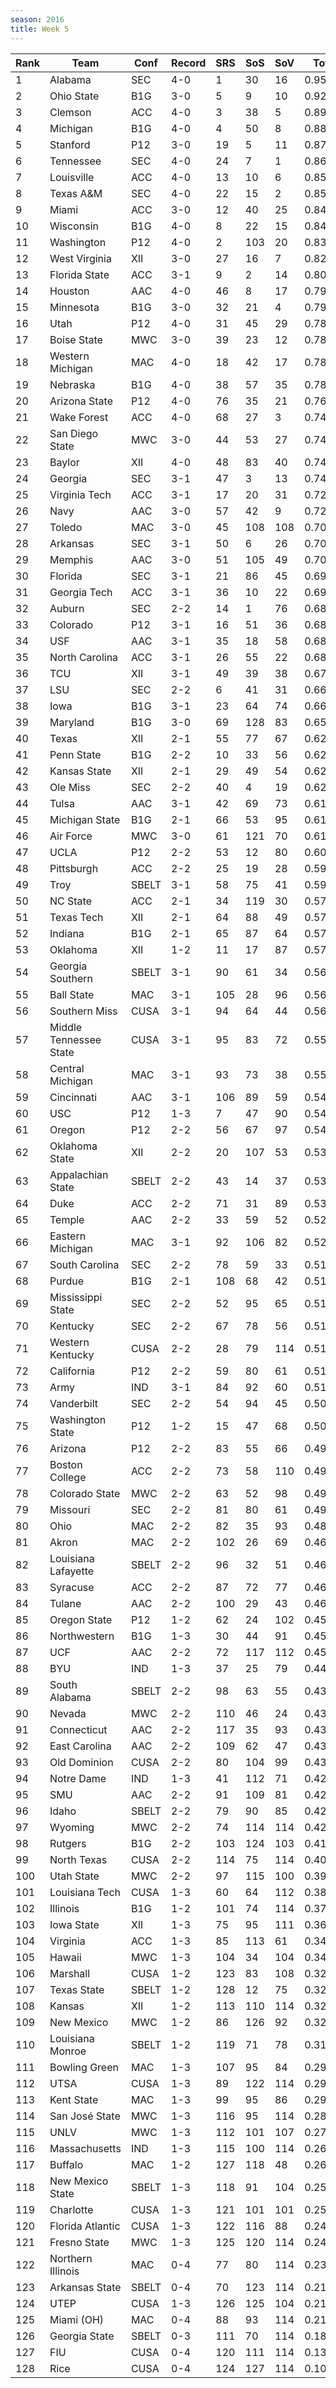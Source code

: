 ```yaml
---
season: 2016
title: Week 5
---
```

<table class="display"><thead><tr><th>Rank</th><th>Team</th><th>Conf</th><th>Record</th><th>SRS</th><th>SoS</th><th>SoV</th><th>Total</th></tr></thead><tbody>
<tr><td>1</td><td>Alabama</td><td>SEC</td><td>4-0</td><td>1</td><td>30</td><td>16</td><td>0.95715</td></tr>
<tr><td>2</td><td>Ohio State</td><td>B1G</td><td>3-0</td><td>5</td><td>9</td><td>10</td><td>0.92043</td></tr>
<tr><td>3</td><td>Clemson</td><td>ACC</td><td>4-0</td><td>3</td><td>38</td><td>5</td><td>0.89800</td></tr>
<tr><td>4</td><td>Michigan</td><td>B1G</td><td>4-0</td><td>4</td><td>50</td><td>8</td><td>0.88482</td></tr>
<tr><td>5</td><td>Stanford</td><td>P12</td><td>3-0</td><td>19</td><td>5</td><td>11</td><td>0.87029</td></tr>
<tr><td>6</td><td>Tennessee</td><td>SEC</td><td>4-0</td><td>24</td><td>7</td><td>1</td><td>0.86414</td></tr>
<tr><td>7</td><td>Louisville</td><td>ACC</td><td>4-0</td><td>13</td><td>10</td><td>6</td><td>0.85662</td></tr>
<tr><td>8</td><td>Texas A&M</td><td>SEC</td><td>4-0</td><td>22</td><td>15</td><td>2</td><td>0.85483</td></tr>
<tr><td>9</td><td>Miami</td><td>ACC</td><td>3-0</td><td>12</td><td>40</td><td>25</td><td>0.84792</td></tr>
<tr><td>10</td><td>Wisconsin</td><td>B1G</td><td>4-0</td><td>8</td><td>22</td><td>15</td><td>0.84675</td></tr>
<tr><td>11</td><td>Washington</td><td>P12</td><td>4-0</td><td>2</td><td>103</td><td>20</td><td>0.83779</td></tr>
<tr><td>12</td><td>West Virginia</td><td>XII</td><td>3-0</td><td>27</td><td>16</td><td>7</td><td>0.82389</td></tr>
<tr><td>13</td><td>Florida State</td><td>ACC</td><td>3-1</td><td>9</td><td>2</td><td>14</td><td>0.80397</td></tr>
<tr><td>14</td><td>Houston</td><td>AAC</td><td>4-0</td><td>46</td><td>8</td><td>17</td><td>0.79993</td></tr>
<tr><td>15</td><td>Minnesota</td><td>B1G</td><td>3-0</td><td>32</td><td>21</td><td>4</td><td>0.79643</td></tr>
<tr><td>16</td><td>Utah</td><td>P12</td><td>4-0</td><td>31</td><td>45</td><td>29</td><td>0.78675</td></tr>
<tr><td>17</td><td>Boise State</td><td>MWC</td><td>3-0</td><td>39</td><td>23</td><td>12</td><td>0.78631</td></tr>
<tr><td>18</td><td>Western Michigan</td><td>MAC</td><td>4-0</td><td>18</td><td>42</td><td>17</td><td>0.78408</td></tr>
<tr><td>19</td><td>Nebraska</td><td>B1G</td><td>4-0</td><td>38</td><td>57</td><td>35</td><td>0.78109</td></tr>
<tr><td>20</td><td>Arizona State</td><td>P12</td><td>4-0</td><td>76</td><td>35</td><td>21</td><td>0.76417</td></tr>
<tr><td>21</td><td>Wake Forest</td><td>ACC</td><td>4-0</td><td>68</td><td>27</td><td>3</td><td>0.74978</td></tr>
<tr><td>22</td><td>San Diego State</td><td>MWC</td><td>3-0</td><td>44</td><td>53</td><td>27</td><td>0.74668</td></tr>
<tr><td>23</td><td>Baylor</td><td>XII</td><td>4-0</td><td>48</td><td>83</td><td>40</td><td>0.74641</td></tr>
<tr><td>24</td><td>Georgia</td><td>SEC</td><td>3-1</td><td>47</td><td>3</td><td>13</td><td>0.74284</td></tr>
<tr><td>25</td><td>Virginia Tech</td><td>ACC</td><td>3-1</td><td>17</td><td>20</td><td>31</td><td>0.72547</td></tr>
<tr><td>26</td><td>Navy</td><td>AAC</td><td>3-0</td><td>57</td><td>42</td><td>9</td><td>0.72154</td></tr>
<tr><td>27</td><td>Toledo</td><td>MAC</td><td>3-0</td><td>45</td><td>108</td><td>108</td><td>0.70528</td></tr>
<tr><td>28</td><td>Arkansas</td><td>SEC</td><td>3-1</td><td>50</td><td>6</td><td>26</td><td>0.70403</td></tr>
<tr><td>29</td><td>Memphis</td><td>AAC</td><td>3-0</td><td>51</td><td>105</td><td>49</td><td>0.70134</td></tr>
<tr><td>30</td><td>Florida</td><td>SEC</td><td>3-1</td><td>21</td><td>86</td><td>45</td><td>0.69728</td></tr>
<tr><td>31</td><td>Georgia Tech</td><td>ACC</td><td>3-1</td><td>36</td><td>10</td><td>22</td><td>0.69444</td></tr>
<tr><td>32</td><td>Auburn</td><td>SEC</td><td>2-2</td><td>14</td><td>1</td><td>76</td><td>0.68783</td></tr>
<tr><td>33</td><td>Colorado</td><td>P12</td><td>3-1</td><td>16</td><td>51</td><td>36</td><td>0.68532</td></tr>
<tr><td>34</td><td>USF</td><td>AAC</td><td>3-1</td><td>35</td><td>18</td><td>58</td><td>0.68366</td></tr>
<tr><td>35</td><td>North Carolina</td><td>ACC</td><td>3-1</td><td>26</td><td>55</td><td>22</td><td>0.68115</td></tr>
<tr><td>36</td><td>TCU</td><td>XII</td><td>3-1</td><td>49</td><td>39</td><td>38</td><td>0.67007</td></tr>
<tr><td>37</td><td>LSU</td><td>SEC</td><td>2-2</td><td>6</td><td>41</td><td>31</td><td>0.66713</td></tr>
<tr><td>38</td><td>Iowa</td><td>B1G</td><td>3-1</td><td>23</td><td>64</td><td>74</td><td>0.66070</td></tr>
<tr><td>39</td><td>Maryland</td><td>B1G</td><td>3-0</td><td>69</td><td>128</td><td>83</td><td>0.65866</td></tr>
<tr><td>40</td><td>Texas</td><td>XII</td><td>2-1</td><td>55</td><td>77</td><td>67</td><td>0.62985</td></tr>
<tr><td>41</td><td>Penn State</td><td>B1G</td><td>2-2</td><td>10</td><td>33</td><td>56</td><td>0.62771</td></tr>
<tr><td>42</td><td>Kansas State</td><td>XII</td><td>2-1</td><td>29</td><td>49</td><td>54</td><td>0.62568</td></tr>
<tr><td>43</td><td>Ole Miss</td><td>SEC</td><td>2-2</td><td>40</td><td>4</td><td>19</td><td>0.62396</td></tr>
<tr><td>44</td><td>Tulsa</td><td>AAC</td><td>3-1</td><td>42</td><td>69</td><td>73</td><td>0.61615</td></tr>
<tr><td>45</td><td>Michigan State</td><td>B1G</td><td>2-1</td><td>66</td><td>53</td><td>95</td><td>0.61324</td></tr>
<tr><td>46</td><td>Air Force</td><td>MWC</td><td>3-0</td><td>61</td><td>121</td><td>70</td><td>0.61025</td></tr>
<tr><td>47</td><td>UCLA</td><td>P12</td><td>2-2</td><td>53</td><td>12</td><td>80</td><td>0.60175</td></tr>
<tr><td>48</td><td>Pittsburgh</td><td>ACC</td><td>2-2</td><td>25</td><td>19</td><td>28</td><td>0.59697</td></tr>
<tr><td>49</td><td>Troy</td><td>SBELT</td><td>3-1</td><td>58</td><td>75</td><td>41</td><td>0.59397</td></tr>
<tr><td>50</td><td>NC State</td><td>ACC</td><td>2-1</td><td>34</td><td>119</td><td>30</td><td>0.57906</td></tr>
<tr><td>51</td><td>Texas Tech</td><td>XII</td><td>2-1</td><td>64</td><td>88</td><td>49</td><td>0.57718</td></tr>
<tr><td>52</td><td>Indiana</td><td>B1G</td><td>2-1</td><td>65</td><td>87</td><td>64</td><td>0.57384</td></tr>
<tr><td>53</td><td>Oklahoma</td><td>XII</td><td>1-2</td><td>11</td><td>17</td><td>87</td><td>0.57034</td></tr>
<tr><td>54</td><td>Georgia Southern</td><td>SBELT</td><td>3-1</td><td>90</td><td>61</td><td>34</td><td>0.56878</td></tr>
<tr><td>55</td><td>Ball State</td><td>MAC</td><td>3-1</td><td>105</td><td>28</td><td>96</td><td>0.56479</td></tr>
<tr><td>56</td><td>Southern Miss</td><td>CUSA</td><td>3-1</td><td>94</td><td>64</td><td>44</td><td>0.56325</td></tr>
<tr><td>57</td><td>Middle Tennessee State</td><td>CUSA</td><td>3-1</td><td>95</td><td>83</td><td>72</td><td>0.55256</td></tr>
<tr><td>58</td><td>Central Michigan</td><td>MAC</td><td>3-1</td><td>93</td><td>73</td><td>38</td><td>0.55165</td></tr>
<tr><td>59</td><td>Cincinnati</td><td>AAC</td><td>3-1</td><td>106</td><td>89</td><td>59</td><td>0.54931</td></tr>
<tr><td>60</td><td>USC</td><td>P12</td><td>1-3</td><td>7</td><td>47</td><td>90</td><td>0.54637</td></tr>
<tr><td>61</td><td>Oregon</td><td>P12</td><td>2-2</td><td>56</td><td>67</td><td>97</td><td>0.54150</td></tr>
<tr><td>62</td><td>Oklahoma State</td><td>XII</td><td>2-2</td><td>20</td><td>107</td><td>53</td><td>0.53951</td></tr>
<tr><td>63</td><td>Appalachian State</td><td>SBELT</td><td>2-2</td><td>43</td><td>14</td><td>37</td><td>0.53343</td></tr>
<tr><td>64</td><td>Duke</td><td>ACC</td><td>2-2</td><td>71</td><td>31</td><td>89</td><td>0.53091</td></tr>
<tr><td>65</td><td>Temple</td><td>AAC</td><td>2-2</td><td>33</td><td>59</td><td>52</td><td>0.52804</td></tr>
<tr><td>66</td><td>Eastern Michigan</td><td>MAC</td><td>3-1</td><td>92</td><td>106</td><td>82</td><td>0.52189</td></tr>
<tr><td>67</td><td>South Carolina</td><td>SEC</td><td>2-2</td><td>78</td><td>59</td><td>33</td><td>0.51811</td></tr>
<tr><td>68</td><td>Purdue</td><td>B1G</td><td>2-1</td><td>108</td><td>68</td><td>42</td><td>0.51808</td></tr>
<tr><td>69</td><td>Mississippi State</td><td>SEC</td><td>2-2</td><td>52</td><td>95</td><td>65</td><td>0.51705</td></tr>
<tr><td>70</td><td>Kentucky</td><td>SEC</td><td>2-2</td><td>67</td><td>78</td><td>56</td><td>0.51481</td></tr>
<tr><td>71</td><td>Western Kentucky</td><td>CUSA</td><td>2-2</td><td>28</td><td>79</td><td>114</td><td>0.51450</td></tr>
<tr><td>72</td><td>California</td><td>P12</td><td>2-2</td><td>59</td><td>80</td><td>61</td><td>0.51204</td></tr>
<tr><td>73</td><td>Army</td><td>IND</td><td>3-1</td><td>84</td><td>92</td><td>60</td><td>0.51148</td></tr>
<tr><td>74</td><td>Vanderbilt</td><td>SEC</td><td>2-2</td><td>54</td><td>94</td><td>45</td><td>0.50833</td></tr>
<tr><td>75</td><td>Washington State</td><td>P12</td><td>1-2</td><td>15</td><td>47</td><td>68</td><td>0.50149</td></tr>
<tr><td>76</td><td>Arizona</td><td>P12</td><td>2-2</td><td>83</td><td>55</td><td>66</td><td>0.49710</td></tr>
<tr><td>77</td><td>Boston College</td><td>ACC</td><td>2-2</td><td>73</td><td>58</td><td>110</td><td>0.49560</td></tr>
<tr><td>78</td><td>Colorado State</td><td>MWC</td><td>2-2</td><td>63</td><td>52</td><td>98</td><td>0.49296</td></tr>
<tr><td>79</td><td>Missouri</td><td>SEC</td><td>2-2</td><td>81</td><td>80</td><td>61</td><td>0.49294</td></tr>
<tr><td>80</td><td>Ohio</td><td>MAC</td><td>2-2</td><td>82</td><td>35</td><td>93</td><td>0.48112</td></tr>
<tr><td>81</td><td>Akron</td><td>MAC</td><td>2-2</td><td>102</td><td>26</td><td>69</td><td>0.46975</td></tr>
<tr><td>82</td><td>Louisiana Lafayette</td><td>SBELT</td><td>2-2</td><td>96</td><td>32</td><td>51</td><td>0.46906</td></tr>
<tr><td>83</td><td>Syracuse</td><td>ACC</td><td>2-2</td><td>87</td><td>72</td><td>77</td><td>0.46704</td></tr>
<tr><td>84</td><td>Tulane</td><td>AAC</td><td>2-2</td><td>100</td><td>29</td><td>43</td><td>0.46037</td></tr>
<tr><td>85</td><td>Oregon State</td><td>P12</td><td>1-2</td><td>62</td><td>24</td><td>102</td><td>0.45892</td></tr>
<tr><td>86</td><td>Northwestern</td><td>B1G</td><td>1-3</td><td>30</td><td>44</td><td>91</td><td>0.45760</td></tr>
<tr><td>87</td><td>UCF</td><td>AAC</td><td>2-2</td><td>72</td><td>117</td><td>112</td><td>0.45150</td></tr>
<tr><td>88</td><td>BYU</td><td>IND</td><td>1-3</td><td>37</td><td>25</td><td>79</td><td>0.44442</td></tr>
<tr><td>89</td><td>South Alabama</td><td>SBELT</td><td>2-2</td><td>98</td><td>63</td><td>55</td><td>0.43786</td></tr>
<tr><td>90</td><td>Nevada</td><td>MWC</td><td>2-2</td><td>110</td><td>46</td><td>24</td><td>0.43630</td></tr>
<tr><td>91</td><td>Connecticut</td><td>AAC</td><td>2-2</td><td>117</td><td>35</td><td>93</td><td>0.43335</td></tr>
<tr><td>92</td><td>East Carolina</td><td>AAC</td><td>2-2</td><td>109</td><td>62</td><td>47</td><td>0.43215</td></tr>
<tr><td>93</td><td>Old Dominion</td><td>CUSA</td><td>2-2</td><td>80</td><td>104</td><td>99</td><td>0.43037</td></tr>
<tr><td>94</td><td>Notre Dame</td><td>IND</td><td>1-3</td><td>41</td><td>112</td><td>71</td><td>0.42926</td></tr>
<tr><td>95</td><td>SMU</td><td>AAC</td><td>2-2</td><td>91</td><td>109</td><td>81</td><td>0.42713</td></tr>
<tr><td>96</td><td>Idaho</td><td>SBELT</td><td>2-2</td><td>79</td><td>90</td><td>85</td><td>0.42610</td></tr>
<tr><td>97</td><td>Wyoming</td><td>MWC</td><td>2-2</td><td>74</td><td>114</td><td>114</td><td>0.42253</td></tr>
<tr><td>98</td><td>Rutgers</td><td>B1G</td><td>2-2</td><td>103</td><td>124</td><td>103</td><td>0.41946</td></tr>
<tr><td>99</td><td>North Texas</td><td>CUSA</td><td>2-2</td><td>114</td><td>75</td><td>114</td><td>0.40035</td></tr>
<tr><td>100</td><td>Utah State</td><td>MWC</td><td>2-2</td><td>97</td><td>115</td><td>100</td><td>0.39783</td></tr>
<tr><td>101</td><td>Louisiana Tech</td><td>CUSA</td><td>1-3</td><td>60</td><td>64</td><td>112</td><td>0.38226</td></tr>
<tr><td>102</td><td>Illinois</td><td>B1G</td><td>1-2</td><td>101</td><td>74</td><td>114</td><td>0.37644</td></tr>
<tr><td>103</td><td>Iowa State</td><td>XII</td><td>1-3</td><td>75</td><td>95</td><td>111</td><td>0.36309</td></tr>
<tr><td>104</td><td>Virginia</td><td>ACC</td><td>1-3</td><td>85</td><td>113</td><td>61</td><td>0.34412</td></tr>
<tr><td>105</td><td>Hawaii</td><td>MWC</td><td>1-3</td><td>104</td><td>34</td><td>104</td><td>0.34140</td></tr>
<tr><td>106</td><td>Marshall</td><td>CUSA</td><td>1-2</td><td>123</td><td>83</td><td>108</td><td>0.32800</td></tr>
<tr><td>107</td><td>Texas State</td><td>SBELT</td><td>1-2</td><td>128</td><td>12</td><td>75</td><td>0.32390</td></tr>
<tr><td>108</td><td>Kansas</td><td>XII</td><td>1-2</td><td>113</td><td>110</td><td>114</td><td>0.32303</td></tr>
<tr><td>109</td><td>New Mexico</td><td>MWC</td><td>1-2</td><td>86</td><td>126</td><td>92</td><td>0.32112</td></tr>
<tr><td>110</td><td>Louisiana Monroe</td><td>SBELT</td><td>1-2</td><td>119</td><td>71</td><td>78</td><td>0.31203</td></tr>
<tr><td>111</td><td>Bowling Green</td><td>MAC</td><td>1-3</td><td>107</td><td>95</td><td>84</td><td>0.29535</td></tr>
<tr><td>112</td><td>UTSA</td><td>CUSA</td><td>1-3</td><td>89</td><td>122</td><td>114</td><td>0.29466</td></tr>
<tr><td>113</td><td>Kent State</td><td>MAC</td><td>1-3</td><td>99</td><td>95</td><td>86</td><td>0.29443</td></tr>
<tr><td>114</td><td>San José State</td><td>MWC</td><td>1-3</td><td>116</td><td>95</td><td>114</td><td>0.28172</td></tr>
<tr><td>115</td><td>UNLV</td><td>MWC</td><td>1-3</td><td>112</td><td>101</td><td>107</td><td>0.27714</td></tr>
<tr><td>116</td><td>Massachusetts</td><td>IND</td><td>1-3</td><td>115</td><td>100</td><td>114</td><td>0.26875</td></tr>
<tr><td>117</td><td>Buffalo</td><td>MAC</td><td>1-2</td><td>127</td><td>118</td><td>48</td><td>0.26304</td></tr>
<tr><td>118</td><td>New Mexico State</td><td>SBELT</td><td>1-3</td><td>118</td><td>91</td><td>104</td><td>0.25495</td></tr>
<tr><td>119</td><td>Charlotte</td><td>CUSA</td><td>1-3</td><td>121</td><td>101</td><td>101</td><td>0.25340</td></tr>
<tr><td>120</td><td>Florida Atlantic</td><td>CUSA</td><td>1-3</td><td>122</td><td>116</td><td>88</td><td>0.24834</td></tr>
<tr><td>121</td><td>Fresno State</td><td>MWC</td><td>1-3</td><td>125</td><td>120</td><td>114</td><td>0.24118</td></tr>
<tr><td>122</td><td>Northern Illinois</td><td>MAC</td><td>0-4</td><td>77</td><td>80</td><td>114</td><td>0.23565</td></tr>
<tr><td>123</td><td>Arkansas State</td><td>SBELT</td><td>0-4</td><td>70</td><td>123</td><td>114</td><td>0.21818</td></tr>
<tr><td>124</td><td>UTEP</td><td>CUSA</td><td>1-3</td><td>126</td><td>125</td><td>104</td><td>0.21527</td></tr>
<tr><td>125</td><td>Miami (OH)</td><td>MAC</td><td>0-4</td><td>88</td><td>93</td><td>114</td><td>0.21307</td></tr>
<tr><td>126</td><td>Georgia State</td><td>SBELT</td><td>0-3</td><td>111</td><td>70</td><td>114</td><td>0.18060</td></tr>
<tr><td>127</td><td>FIU</td><td>CUSA</td><td>0-4</td><td>120</td><td>111</td><td>114</td><td>0.13791</td></tr>
<tr><td>128</td><td>Rice</td><td>CUSA</td><td>0-4</td><td>124</td><td>127</td><td>114</td><td>0.10581</td></tr>
</tbody></table>
